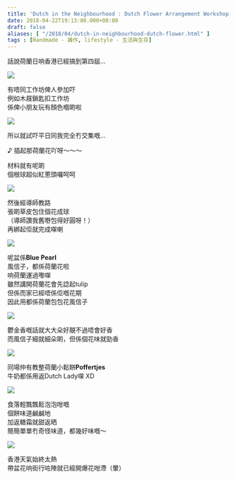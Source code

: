 ```yaml
---
title: 'Dutch in the Neighbourhood : Dutch Flower Arrangement Workshop'
date: 2018-04-22T19:13:00.000+08:00
draft: false
aliases: [ "/2018/04/dutch-in-neighbourhood-dutch-flower.html" ]
tags : [Ḧandmade - 雜作, lifestyle - 生活與生存]
---
```


話說荷蘭日响香港已經搞到第四屆...  

![](/images/dutchflower1.jpg)

有唔同工作坊俾人參加吓  
例如木屐鎖匙扣工作坊  
係俾小朋友玩有顏色嗰啲啦  

![](/images/dutchflower2.jpg)

所以就試吓平日同我完全冇交集嘅...  
  
♪ 插起那荷蘭花吖呀～～～  
  
材料就有呢啲  
個根球超似紅蔥頭囉呵呵  

![](/images/dutchflower3.jpg)

然後經導師教路  
張啲草皮包住個花成球  
（導師讚我舊嘢包得好圓呀！）  
再綁起佢就完成㗎喇  

![](/images/dutchflower4.jpg)

呢盆係**Blue Pearl**  
風信子，都係荷蘭花啦  
响荷蘭運過嚟㗎  
雖然講開荷蘭花會先諗起tulip  
但係而家已經唔係佢嘅花期  
因此用都係荷蘭包包花風信子  

![](/images/dutchflower5.jpg)

鬱金香嘅話就大大朵好靚不過唔會好香  
而風信子細就細朵啲，但係個花味就勁香  

![](/images/dutchflower6.jpg)

同場仲有教整荷蘭小鬆餅**Poffertjes**  
牛奶都係用返Dutch Lady㗎 XD  

![](/images/dutchflower7.jpg)

食落輕飄飄鬆泡泡咁嘅  
個餅味道鹹鹹地  
加返糖霜就甜返晒  
簡簡單單冇奇怪味道，都幾好味嘅～  

![](/images/dutchflower8.jpg)

香港天氣始終太熱  
帶盆花响街行咗陣就已經開爆花咁滯（暈）
